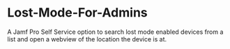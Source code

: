 # Lost-Mode-For-Admins
A Jamf Pro Self Service option to search lost mode enabled devices from a list and open a webview of the location the device is at.
